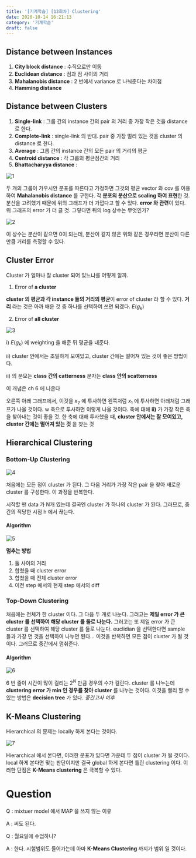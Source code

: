 ```yaml
---
title: '[기계학습] [13회차] Clustering'
date: 2020-10-14 16:21:13
category: '기계학습'
draft: false
---
```


## Distance between Instances

1. **City block distance** : 수직으로만 이동
2. **Euclidean distance** : 점과 점 사이의 거리
3. **Mahalanobis distance** : 2 번에서 variance 로 나눠준다는 차이점
4. **Hamming distance**

## Distance between Clusters

1. **Single-link** : 그룹 간의 instance 간의 pair 의 거리 중 가장 작은 것을 distance 로 한다.
2. **Complete-link** : single-link 의 반대. pair 중 가장 멀리 있는 것을 cluster 의 distance 로 한다.
3. **Average** : 그룹 간의 instance 간의 모든 pair 의 거리의 평균
4. **Centroid distance** : 각 그룹의 평균점간의 거리
5. **Bhattacharyya distance** : 

![1](./files/1.PNG)

두 개의 그룹이 가우시안 분포를 따른다고 가정하면 그것의 평균 vector 와 cov 를 이용하여 **Mahalanobis distance** 를 구한다. 각 **분포의 분산으로 scaling 하여 표현**한 것. 분산을 고려했기 때문에 위의 그래프가 더 가깝다고 할 수 있다. **error 와 관련**이 있다. 위 그래프의 error 가 더 클 것. 그렇다면 뒤의 log 상수는 무엇인가? 

![2](./files/2.PNG)

이 상수는 분산이 같으면 0이 되는데, 분산이 같지 않은 위와 같은 경우라면 분산이 다른만큼 거리를 측정할 수 있다.

## Cluster Error

Cluster 가 얼마나 잘 cluster 되어 있느냐를 어떻게 알까.

1. Error of **a cluster**

**cluster 의 평균과 각 instance 들의 거리의 평균**이 error of cluster 라 할 수 있다. **거리** 라는 것은 아까 배운 것 중 하나를 선택하여 쓰면 되겠다. $E(g_k)$

2. Error of **all cluster**

![3](./files/3.PNG)

i) $E(g_k)$ 에 weighting 을 해준 뒤 평균을 내준다.

ii) cluster 안에서는 조밀하게 모여있고, cluster 간에는 떨어져 있는 것이 좋은 방법이다.

ii) 의 분모는 **class 간의 catterness** 분자는 **class 안의 scatterness**

이 개념은 ch 6 에 나온다

오른쪽 아래 그래프에서, 이것을 $x_2$ 에 투사하면 왼쪽처럼 $x_1$ 에 투사하면 아래처럼 그래프가 나올 것이다. w 축으로 투사하면 이렇게 나올 것이다. 축에 대해 **ii)** 가 가장 작은 축을 찾아내는 것이 좋을 것. 한 축에 대해 투사했을 때, **cluster 안에서는 잘 모여있고, cluster 간에는 떨어져 있는 것** 을 찾는 것

## Hierarchical Clustering

### Bottom-Up Clustering

![4](./files/4.PNG)

처음에는 모든 점이 cluster 가 된다. 그 다음 거리가 가장 작은 pair 을 찾아 새로운 cluster 를 구성한다. 이 과정을 반복한다.

시작할 땐 data 가 N개 였는데 결국엔 cluster 가 하나의 cluster 가 된다. 그러므로, 중간의 적당한 시점 h 에서 끊는다. 

#### Algorithm

![5](./files/5.PNG)

**멈추는 방법**

1. 둘 사이의 거리
2. 합쳤을 때 cluster error 
3. 합쳤을 때 전체 cluster error
4. 이전 step 에서의 현재 step 에서의 diff

### Top-Down Clustering

처음에는 전체가 한 cluster 이다. 그 다음 두 개로 나눈다. 그러고는 **제일 error 가 큰 cluster 를 선택하여 해당 cluster 를 둘로 나눈다.**
그러고는 또 제일 error 가 큰 cluster 를 선택하여 해당 cluster 를 둘로 나눈다. euclidian 을 선택한다면 sample 들과 가장 먼 것을 선택하여 나누면 된다... 이것을 반복하면 모든 점이 cluster 가 될 것이다. 그러므로 중간에서 멈춰준다.

#### Algorithm

![6](./files/6.PNG)

6 번 줄이 시간이 많이 걸리는 $2^N$ 만큼 경우의 수가 걸린다. cluster 를 나누는데 **clustering error 가 min 인 경우를 찾아 cluster** 를 나누는 것이다. 이것을 빨리 할 수 있는 방법은 **decision tree** 가 있다. *중간고사 이후*

## K-Means Clustering

Hierarchical 의 문제는 locally 하게 본다는 것이다. 

![7](./files/7.PNG)

Hierarchical 에서 본다면, 이러한 분포가 있다면 가운데 두 점이 cluster 가 될 것이다. local 하게 본다면 맞는 판단이지만 결국 global 하게 본다면 틀린 clustering 이다. 이러한 단점은 **K-Means clustering** 은 극복할 수 있다.


# Question

Q : mixtuer model 에서 MAP 을 쓰지 않는 이유

A : 써도 된다.

Q : 월요일에 수업하나?

A : 한다. 시험범위도 들어가는데 아마 **K-Means Clustering** 까지가 범위 일 것이다.